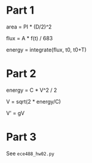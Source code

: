 # Part 1

area = PI * (D/2)^2

flux = A * f(t) / 683

energy = integrate(flux, t0, t0+T)

# Part 2

energy = C * V^2 / 2

V = sqrt(2 * energy/C)

V' = gV

# Part 3

See `ece488_hw02.py`
